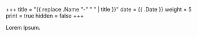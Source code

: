 +++
title = "{{ replace .Name "-" " " | title }}"
date =  {{ .Date }}
weight = 5
print = true
hidden = false
+++

Lorem Ipsum.
